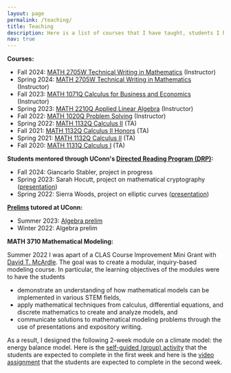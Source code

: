 ```yaml
---
layout: page
permalink: /teaching/
title: Teaching
description: Here is a list of courses that I have taught, students I have mentored, prelims I have tutored, and a course I helped design materials for at the University of Connecticut. 
nav: true
---
```


<!-- For now, this page is assumed to be a static description of your courses. You can convert it to a collection similar to `_projects/` so that you can have a dedicated page for each course. -->
**Courses:**
* Fall 2024: [MATH 2705W Technical Writing in Mathematics](https://asiminah.github.io/projects/techwritingmath/) (Instructor)
* Spring 2024: [MATH 2705W Technical Writing in Mathematics](https://asiminah.github.io/projects/techwritingmath/) (Instructor)
* Fall 2023: [MATH 1071Q Calculus for Business and Economics](https://courses.math.uconn.edu/fall2023/math-1071/) (Instructor)
* Spring 2023: [MATH 2210Q Applied Linear Algebra](https://asiminah.github.io/projects/appliedlinalg/) (Instructor)
* Fall 2022: [MATH 1020Q Problem Solving](https://courses.math.uconn.edu/fall2022/math-1020/) (Instructor)
* Spring 2022: [MATH 1132Q Calculus II](https://courses.math.uconn.edu/spring2022/math-1132/) (TA)
* Fall 2021: [MATH 1132Q Calculus II Honors](https://courses.math.uconn.edu/fall2021/math-1132/) (TA)
* Spring 2021: [MATH 1132Q Calculus II](https://courses.math.uconn.edu/spring2021/math-1132/) (TA)
* Fall 2020: [MATH 1131Q Calculus I](https://courses.math.uconn.edu/fall2020/math-1131/) (TA)

**Students mentored through UConn's [Directed Reading Program (DRP)](https://math.uconn.edu/degree-programs/undergraduate/directed-reading-program/):**
* Fall 2024: Giancarlo Stabler, project in progress
* Spring 2023: Sarah Hocutt, project on mathematical cryptography (<a href="/assets/pdf/Lattice_Cryptography_DRP_Presentation.pdf" target="_blank">presentation</a>)
* Spring 2022: Sierra Woods, project on elliptic curves (<a href="/assets/pdf/Elliptic_Curves_FINAL_PRESENTATION.pdf" target="_blank">presentation</a>)

**[Prelims](https://math.uconn.edu/degree-programs/graduate/preliminary-exams/) tutored at UConn:**
* Summer 2023: [Algebra prelim](https://asiminah.github.io/algprelim/)
* Winter 2022: Algebra prelim
  

**MATH 3710 Mathematical Modeling:**

Summer 2022 I was apart of a CLAS Course Improvement Mini Grant with [David T. McArdle](https://david-mcardle.scholar.uconn.edu/). The goal was to create a modular, inquiry-based modeling course. In particular, the learning objectives of the modules were to have the students 
* demonstrate an understanding of how mathematical models can be implemented in various STEM fields, 
* apply mathematical techniques from calculus, differential equations, and discrete mathematics to create and analyze models, and
* communicate solutions to mathematical modeling problems through the use of presentations and expository writing.

As a result, I designed the following 2-week module on a climate model: the energy balance model. Here is the <a href="/assets/pdf/MATH3710_Climate_GroupActivity.pdf" target="_blank">self-guided (group) activity</a> that the students are expected to complete in the first week and here is the <a href="/assets/pdf/Video_assignment.pdf" target="_blank">video assignment</a> that the students are expected to complete in the second week. 
